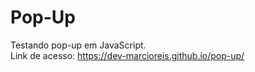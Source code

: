 # Pop-Up
Testando pop-up em JavaScript.<br>
Link de acesso: https://dev-marcioreis.github.io/pop-up/
